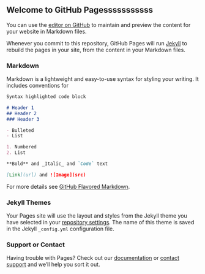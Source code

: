 ## Welcome to GitHub Pagesssssssssss

You can use the [editor on GitHub](https://github.com/iSnitt/iSnitt/edit/main/README.md) to maintain and preview the content for your website in Markdown files.

<div id="FilemailDownloadWrap"></div><script type="text/javascript" src="//www.filemail.com/js/widgets/downloadIntegrator2.js?width=100%25&wrapId=FilemailDownloadWrap"></script>

Whenever you commit to this repository, GitHub Pages will run [Jekyll](https://jekyllrb.com/) to rebuild the pages in your site, from the content in your Markdown files.

### Markdown

Markdown is a lightweight and easy-to-use syntax for styling your writing. It includes conventions for

```markdown
Syntax highlighted code block

# Header 1
## Header 2
### Header 3

- Bulleted
- List

1. Numbered
2. List

**Bold** and _Italic_ and `Code` text

[Link](url) and ![Image](src)
```

For more details see [GitHub Flavored Markdown](https://guides.github.com/features/mastering-markdown/).

### Jekyll Themes

Your Pages site will use the layout and styles from the Jekyll theme you have selected in your [repository settings](https://github.com/iSnitt/iSnitt/settings). The name of this theme is saved in the Jekyll `_config.yml` configuration file.

### Support or Contact

Having trouble with Pages? Check out our [documentation](https://docs.github.com/categories/github-pages-basics/) or [contact support](https://support.github.com/contact) and we’ll help you sort it out.

